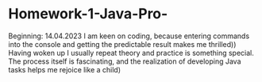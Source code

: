 # Homework-1-Java-Pro-
Beginning: 14.04.2023
I am keen on coding, because entering commands  into the console and getting the predictable result makes me thrilled)) Having woken up I usually repeat theory and practice is something special. The process itself is fascinating, and the realization of developing Java tasks helps me rejoice like a child)

